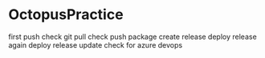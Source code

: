 # OctopusPractice
first push check
git pull check
push package
create release
deploy release
again deploy release
update
check for azure devops
